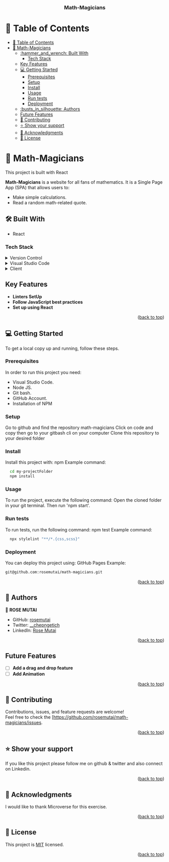 <a name="readme-top"></a>

<div align="center">

  <h3><b>Math-Magicians</b></h3>

</div>

<!-- TABLE OF CONTENTS -->

# 📗 Table of Contents

- [📗 Table of Contents](#-table-of-contents)
- [📖 Math-Magicians ](#-math-magicians-)
  - [:hammer\_and\_wrench: Built With ](#hammer_and_wrench-built-with-)
    - [Tech Stack ](#tech-stack-)
  - [Key Features ](#key-features-)
  - [💻 Getting Started ](#-getting-started-)
    - [Prerequisites](#prerequisites)
    - [Setup](#setup)
    - [Install](#install)
    - [Usage](#usage)
    - [Run tests](#run-tests)
    - [Deployment](#deployment)
  - [:busts\_in\_silhouette: Authors ](#busts_in_silhouette-authors-)
  - [Future Features ](#future-features-)
  - [🤝 Contributing ](#-contributing-)
  - [⭐️ Show your support ](#️-show-your-support-)
  - [🙏 Acknowledgments ](#-acknowledgments-)
  - [📝 License ](#-license-)

<!-- PROJECT DESCRIPTION -->

# 📖 Math-Magicians <a name="about-project"></a>

This project is built with React

**Math-Magicians** is a website for all fans of mathematics. It is a Single Page App (SPA) that allows users to:
  - Make simple calculations.
  - Read a random math-related quote.

## :hammer_and_wrench: Built With <a name="built-with"></a>
- React
### Tech Stack <a name="tech-stack"></a>
<details>
  <summary>Version Control</summary>
  <ul>
    <li><a href="https://github.com/">Git Hub</a></li>
  </ul>
</details>
<details>
  <summary>Visual Studio Code</summary>
  <ul>
    <li><a href="https://code.visualstudio.com">Visual Studio Code</a></li>
  </ul>
</details>
<details>
  <summary>Client</summary>
  <ul>
    <li><a href="https://react.dev/">React</a></li>
  </ul>
</details>

<!-- Features -->

## Key Features <a name="key-features"></a>

- **Linters SetUp**
- **Follow JavaScript best practices**
- **Set up using React**


<p align="right">(<a href="#readme-top">back to top</a>)</p>

<!-- GETTING STARTED -->

## 💻 Getting Started <a name="getting-started"></a>

To get a local copy up and running, follow these steps.

### Prerequisites

In order to run this project you need:
- Visual Studio Code.
- Node JS.
- Git bash.
- GitHub Account.
- Installation of NPM

<!--
Example command:
```sh
 gem install rails
```
 -->
### Setup

Go to github and find the repository math-magicians
Click on code and copy then go to your gitbash cli on your computer Clone this repository to your desired folder

<!--
Example commands:

```sh
  cd my-folder
  git clone git@github.com:rosemutai/math-magicians.git
```
--->
### Install
Install this project with:
npm
Example command:
```sh
  cd my-projectFolder
  npm install
```
### Usage
To run the project, execute the following command:
Open the cloned folder in your git terminal. Then run 'npm start'.

### Run tests
To run tests, run the following command:
npm test
Example command:
```sh
  npx stylelint "**/*.{css,scss}"
```
### Deployment
You can deploy this project using:
GitHub Pages
Example:
```sh
git@github.com:rosemutai/math-magicians.git
```
<p align="right">(<a href="#readme-top">back to top</a>)</p>

## :busts_in_silhouette: Authors <a name="authors"></a>
:bust_in_silhouette: **ROSE MUTAI**
- GitHub: [rosemutai](https://github.com/rosemutai)
- Twitter: [__chepngetich](https://twitter.com/__chepngetich)
- LinkedIn: [Rose Mutai](https://www.linkedin.com/in/rosemutai/)
<p align="right">(<a href="#readme-top">back to top</a>)</p>

<!-- FUTURE FEATURES -->
## Future Features <a name="future-features"></a>

- [ ] **Add a drag and drop feature**<br/>
- [ ] **Add Animation**<br/>

<p align="right">(<a href="#readme-top">back to top</a>)</p>

<!-- CONTRIBUTING -->
## 🤝 Contributing <a name="contributing"></a>
Contributions, issues, and feature requests are welcome!<br/>
Feel free to check the [https://github.com/rosemutai/math-magicians/issues.
<p align="right">(<a href="#readme-top">back to top</a>)</p>

<!-- SUPPORT -->
## ⭐️ Show your support <a name="support"></a>
If you like this project please follow me on github & twitter and also connect on Linkedin.
<p align="right">(<a href="#readme-top">back to top</a>)</p>

<!-- ACKNOWLEDGEMENTS -->
## 🙏 Acknowledgments <a name="acknowledgements"></a>
I would like to thank Microverse for this exercise.
<p align="right">(<a href="#readme-top">back to top</a>)</p>

<!-- LICENSE -->
## 📝 License <a name="license"></a>

This project is [MIT](https://github.com/rosemutai/My-Portfolio/blob/main/LICENSE) licensed.


<p align="right">(<a href="#readme-top">back to top</a>)</p>